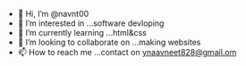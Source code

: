 - 👋 Hi, I’m @navnt00
- 👀 I’m interested in ...software devloping
- 🌱 I’m currently learning ...html&css
- 💞️ I’m looking to collaborate on ...making websites
- 📫 How to reach me ...contact on ynaavneet828@gmail.om

<!---
navnt00/navnt00 is a ✨ special ✨ repository because its `README.md` (this file) appears on your GitHub profile.
You can click the Preview link to take a look at your changes.
--->
